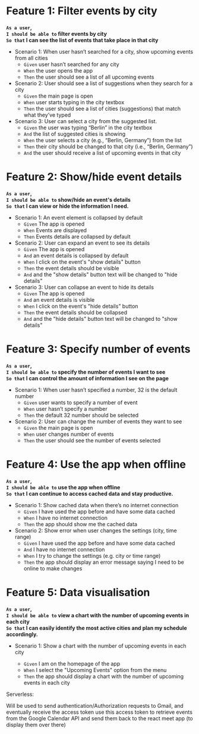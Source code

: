 # Feature 1: Filter events by city

**`As a user`,<br>
`I should be able to` filter events by city<br>
`So that` I can see the list of events that take place in that city**

- Scenario 1: When user hasn’t searched for a city, show upcoming events from all cities
  - `Given` user hasn’t searched for any city
  - `When` the user opens the app
  - `Then` the user should see a list of all upcoming events
- Scenario 2: User should see a list of suggestions when they search for a city
  - `Given` the main page is open
  - `When` user starts typing in the city textbox
  - `Then` the user should see a list of cities (suggestions) that match what they’ve typed
- Scenario 3: User can select a city from the suggested list.
  - `Given` the user was typing “Berlin” in the city textbox
  - `And` the list of suggested cities is showing
  - `When` the user selects a city (e.g., “Berlin, Germany”) from the list
  - `Then` their city should be changed to that city (i.e., “Berlin, Germany”)
  - `And` the user should receive a list of upcoming events in that city

# Feature 2: Show/hide event details

**`As a user`,<br>
`I should be able to` show/hide an event's details<br>
`So that` I can view or hide the information I need.**

- Scenario 1: An event element is collapsed by default
  - `Given` The app is opened
  - `When` Events are displayed
  - `Then` Events details are collapsed by default
- Scenario 2: User can expand an event to see its details
  - `Given` The app is opened
  - `And` an event details is collapsed by default
  - `When` I click on the event's "show details" button
  - `Then` the event details should be visible
  - `And` and the "show details" button text will be changed to "hide details"
- Scenario 3: User can collapse an event to hide its details
  - `Given` The app is opened
  - `And` an event details is visible
  - `When` I click on the event's "hide details" button
  - `Then` the event details should be collapsed
  - `And` and the "hide details" button text will be changed to "show details"

# Feature 3: Specify number of events

**`As a user`,<br>
`I should be able to` specify the number of events I want to see<br>
`So that` I can control the amount of information I see on the page**

- Scenario 1: When user hasn’t specified a number, 32 is the default number
  - `Given` user wants to specify a number of event
  - `When` user hasn’t specify a number
  - `Then` the default 32 number should be selected
- Scenario 2: User can change the number of events they want to see
  - `Given` the main page is open
  - `When` user changes number of events
  - `Then` the user should see the number of events selected

# Feature 4: Use the app when offline

**`As a user`,<br>
`I should be able to` use the app when offline<br>
`So that` I can continue to access cached data and stay productive.**

- Scenario 1: Show cached data when there’s no internet connection
  - `Given` I have used the app before and have some data cached
  - `When` I have no internet connection
  - `Then` the app should show me the cached data
- Scenario 2: Show error when user changes the settings (city, time range)
  - `Given` I have used the app before and have some data cached
  - `And` I have no internet connection
  - `When` I try to change the settings (e.g. city or time range)
  - `Then` the app should display an error message saying I need to be online to make changes

# Feature 5: Data visualisation

**`As a user`,<br>
`I should be able to` view a chart with the number of upcoming events in each city<br>
`So that` I can easily identify the most active cities and plan my schedule accordingly.**

- Scenario 1: Show a chart with the number of upcoming events in each city

  - `Given` I am on the homepage of the app
  - `When` I select the "Upcoming Events" option from the menu
  - `Then` the app should display a chart with the number of upcoming events in each city

Serverless:

Will be used to send authentication/Authorization requests to Gmail, and eventually receive the access token
use this access token to retrieve events from the Google Calendar API and send them back to the react meet app (to display them over there)